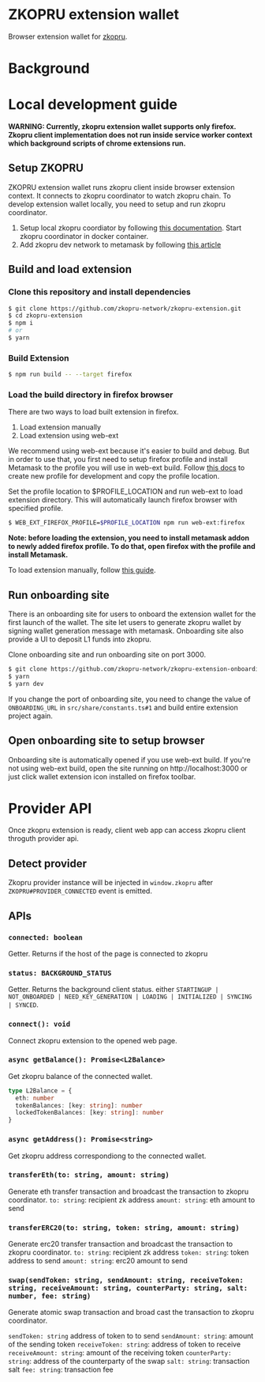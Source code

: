 # ZKOPRU extension wallet

Browser extension wallet for [zkopru](https://github.com/zkopru-network/zkopru).

# Background

# Local development guide

**WARNING: Currently, zkopru extension wallet supports only firefox. Zkopru client implementation does not run inside service worker context which background scripts of chrome extensions run.**

## Setup ZKOPRU

ZKOPRU extension wallet runs zkopru client inside browser extension context. It connects to zkopru coordinator to watch zkopru chain. To develop extension wallet locally, you need to setup and run zkopru coordinator.

1. Setup local zkopru coordiator by following [this documentation](https://github.com/zkopru-network/private-exchange/blob/main/docs/localenv.md). Start zkopru coordinator in docker container.
2. Add zkopru dev network to metamask by following [this article](https://metamask.zendesk.com/hc/en-us/articles/360043227612-How-to-add-a-custom-network-RPC)

## Build and load extension

### Clone this repository and install dependencies

```bash
$ git clone https://github.com/zkopru-network/zkopru-extension.git
$ cd zkopru-extension
$ npm i
# or
$ yarn
```

### Build Extension

```bash
$ npm run build -- --target firefox
```

### Load the build directory in firefox browser

There are two ways to load built extension in firefox.

1. Load extension manually
2. Load extension using web-ext

We recommend using web-ext because it's easier to build and debug. But in order to use that, you first need to setup firefox profile and install Metamask to the profile you will use in web-ext build.
Follow [this docs](https://support.mozilla.org/en-US/kb/profile-manager-create-remove-switch-firefox-profiles) to create new profile for development and copy the profile location.

Set the profile location to $PROFILE_LOCATION and run web-ext to load extension directory. This will automatically launch firefox browser with specified profile.

```bash
$ WEB_EXT_FIREFOX_PROFILE=$PROFILE_LOCATION npm run web-ext:firefox
```

**Note: before loading the extension, you need to install metamask addon to newly added firefox profile. To do that, open firefox with the profile and install Metamask.**

To load extension manually, follow [this guide](https://developer.mozilla.org/en-US/docs/Mozilla/Add-ons/WebExtensions/Your_first_WebExtension).

## Run onboarding site

There is an onboarding site for users to onboard the extension wallet for the first launch of the wallet. The site let users to generate zkopru wallet by signing wallet generation message with metamask. Onboarding site also provide a UI to deposit L1 funds into zkopru.

Clone onboarding site and run onboarding site on port 3000.

```bash
$ git clone https://github.com/zkopru-network/zkopru-extension-onboarding-site.git
$ yarn
$ yarn dev
```

If you change the port of onboarding site, you need to change the value of `ONBOARDING_URL` in `src/share/constants.ts#1` and build entire extension project again.

## Open onboarding site to setup browser

Onboarding site is automatically opened if you use web-ext build.
If you're not using web-ext build, open the site running on http://localhost:3000 or just click wallet extension icon installed on firefox toolbar.

# Provider API

Once zkopru extension is ready, client web app can access zkopru client throguth provider api.

## Detect provider

Zkopru provider instance will be injected in `window.zkopru` after `ZKOPRU#PROVIDER_CONNECTED` event is emitted.

## APIs

### `connected: boolean`

Getter. Returns if the host of the page is connected to zkopru

### `status: BACKGROUND_STATUS`

Getter. Returns the background client status. either `STARTINGUP | NOT_ONBOARDED | NEED_KEY_GENERATION | LOADING | INITIALIZED | SYNCING | SYNCED`.

### `connect(): void`

Connect zkopru extension to the opened web page.

### `async getBalance(): Promise<L2Balance>`

Get zkopru balance of the connected wallet.

```ts
type L2Balance = {
  eth: number
  tokenBalances: [key: string]: number
  lockedTokenBalances: [key: string]: number
}
```

### `async getAddress(): Promise<string>`

Get zkopru address correspondiong to the connected wallet.

### `transferEth(to: string, amount: string)`

Generate eth transfer transaction and broadcast the transaction to zkopru coordinator.
`to: string`: recipient zk address
`amount: string`: eth amount to send

### `transferERC20(to: string, token: string, amount: string)`

Generate erc20 transfer transaction and broadcast the transaction to zkopru coordinator.
`to: string`: recipient zk address
`token: string`: token address to send
`amount: string`: erc20 amount to send

### `swap(sendToken: string, sendAmount: string, receiveToken: string, receiveAmount: string, counterParty: string, salt: number, fee: string)`

Generate atomic swap transaction and broad cast the transaction to zkopru coordinator.

`sendToken: string` address of token to to send
`sendAmount: string`: amount of the sending token
`receiveToken: string`: address of token to receive
`receiveAmount: string`: amount of the receiving token
`counterParty: string`: address of the counterparty of the swap
`salt: string`: transaction salt
`fee: string`: transaction fee
